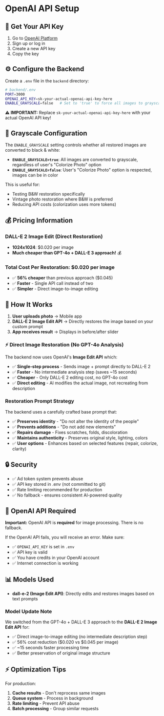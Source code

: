 # OpenAI API Setup

## 🔑 Get Your API Key

1. Go to [OpenAI Platform](https://platform.openai.com/api-keys)
2. Sign up or log in
3. Create a new API key
4. Copy the key

## ⚙️ Configure the Backend

Create a `.env` file in the `backend` directory:

```bash
# backend/.env
PORT=3000
OPENAI_API_KEY=sk-your-actual-openai-api-key-here
ENABLE_GRAYSCALE=false   # Set to 'true' to force all images to grayscale, 'false' to allow colors
```

⚠️ **IMPORTANT:** Replace `sk-your-actual-openai-api-key-here` with your actual OpenAI API key!

## 🎨 Grayscale Configuration

The `ENABLE_GRAYSCALE` setting controls whether all restored images are converted to black & white:

- **`ENABLE_GRAYSCALE=true`**: All images are converted to grayscale, regardless of user's "Colorize Photo" option
- **`ENABLE_GRAYSCALE=false`**: User's "Colorize Photo" option is respected, images can be in color

This is useful for:
- Testing B&W restoration specifically
- Vintage photo restoration where B&W is preferred
- Reducing API costs (colorization uses more tokens)

## 💰 Pricing Information

### DALL-E 2 Image Edit (Direct Restoration)
- **1024x1024**: $0.020 per image
- **Much cheaper than GPT-4o + DALL-E 3 approach!** 💰

### **Total Cost Per Restoration**: $0.020 per image
- ✅ **56% cheaper** than previous approach ($0.045)
- ✅ **Faster** - Single API call instead of two
- ✅ **Simpler** - Direct image-to-image editing

## 🎯 How It Works

1. **User uploads photo** → Mobile app
2. **DALL-E 2 Image Edit API** → Directly restores the image based on your custom prompt
3. **App receives result** → Displays in before/after slider

### ⚡ Direct Image Restoration (No GPT-4o Analysis)

The backend now uses OpenAI's **Image Edit API** which:
- ✅ **Single-step process** - Sends image + prompt directly to DALL-E 2
- ✅ **Faster** - No intermediate analysis step (saves ~15 seconds)
- ✅ **Cheaper** - Only DALL-E 2 editing cost, no GPT-4o cost
- ✅ **Direct editing** - AI modifies the actual image, not recreating from description

### Restoration Prompt Strategy

The backend uses a carefully crafted base prompt that:
- ✅ **Preserves identity** - "Do not alter the identity of the people"
- ✅ **Prevents additions** - "Do not add new elements"
- ✅ **Repairs damage** - Fixes scratches, folds, discoloration
- ✅ **Maintains authenticity** - Preserves original style, lighting, colors
- ✅ **User options** - Enhances based on selected features (repair, colorize, clarity)

## 🔒 Security

- ✅ Ad token system prevents abuse
- ✅ API key stored in .env (not committed to git)
- ✅ Rate limiting recommended for production
- ✅ No fallback - ensures consistent AI-powered quality

## 🚀 OpenAI API Required

**Important:** OpenAI API is **required** for image processing. There is no fallback.

If the OpenAI API fails, you will receive an error. Make sure:
- ✅ `OPENAI_API_KEY` is set in `.env`
- ✅ API key is valid
- ✅ You have credits in your OpenAI account
- ✅ Internet connection is working

## 📊 Models Used

- **dall-e-2 (Image Edit API)**: Directly edits and restores images based on text prompts

### Model Update Note
We switched from the GPT-4o + DALL-E 3 approach to the **DALL-E 2 Image Edit API** for:
- ✅ Direct image-to-image editing (no intermediate description step)
- ✅ 56% cost reduction ($0.020 vs $0.045 per image)
- ✅ ~15 seconds faster processing time
- ✅ Better preservation of original image structure

## ⚡ Optimization Tips

For production:
1. **Cache results** - Don't reprocess same images
2. **Queue system** - Process in background
3. **Rate limiting** - Prevent API abuse
4. **Batch processing** - Group similar requests

